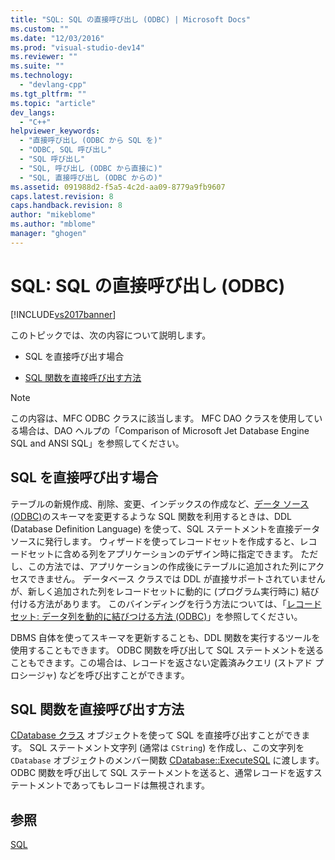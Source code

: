 ```yaml
---
title: "SQL: SQL の直接呼び出し (ODBC) | Microsoft Docs"
ms.custom: ""
ms.date: "12/03/2016"
ms.prod: "visual-studio-dev14"
ms.reviewer: ""
ms.suite: ""
ms.technology: 
  - "devlang-cpp"
ms.tgt_pltfrm: ""
ms.topic: "article"
dev_langs: 
  - "C++"
helpviewer_keywords: 
  - "直接呼び出し (ODBC から SQL を)"
  - "ODBC, SQL 呼び出し"
  - "SQL 呼び出し"
  - "SQL, 呼び出し (ODBC から直接に)"
  - "SQL, 直接呼び出し (ODBC からの)"
ms.assetid: 091988d2-f5a5-4c2d-aa09-8779a9fb9607
caps.latest.revision: 8
caps.handback.revision: 8
author: "mikeblome"
ms.author: "mblome"
manager: "ghogen"
---
```

# SQL: SQL の直接呼び出し (ODBC)
[!INCLUDE[vs2017banner](../../assembler/inline/includes/vs2017banner.md)]

このトピックでは、次の内容について説明します。  
  
-   SQL を直接呼び出す場合  
  
-   [SQL 関数を直接呼び出す方法](#_core_making_direct_sql_function_calls)  
  
> [!NOTE]
>  この内容は、MFC ODBC クラスに該当します。  MFC DAO クラスを使用している場合は、DAO ヘルプの「Comparison of Microsoft Jet Database Engine SQL and ANSI SQL」を参照してください。  
  
##  <a name="_core_when_to_call_sql_directly"></a> SQL を直接呼び出す場合  
 テーブルの新規作成、削除、変更、インデックスの作成など、[データ ソース \(ODBC\)](../../data/odbc/data-source-odbc.md)のスキーマを変更するような SQL 関数を利用するときは、DDL \(Database Definition Language\) を使って、SQL ステートメントを直接データ ソースに発行します。  ウィザードを使ってレコードセットを作成すると、レコードセットに含める列をアプリケーションのデザイン時に指定できます。  ただし、この方法では、アプリケーションの作成後にテーブルに追加された列にアクセスできません。  データベース クラスでは DDL が直接サポートされていませんが、新しく追加された列をレコードセットに動的に \(プログラム実行時に\) 結び付ける方法があります。  このバインディングを行う方法については、「[レコードセット: データ列を動的に結びつける方法 \(ODBC\)](../../data/odbc/recordset-dynamically-binding-data-columns-odbc.md)」を参照してください。  
  
 DBMS 自体を使ってスキーマを更新することも、DDL 関数を実行するツールを使用することもできます。  ODBC 関数を呼び出して SQL ステートメントを送ることもできます。この場合は、レコードを返さない定義済みクエリ \(ストアド プロシージャ\) などを呼び出すことができます。  
  
##  <a name="_core_making_direct_sql_function_calls"></a> SQL 関数を直接呼び出す方法  
 [CDatabase クラス](../../mfc/reference/cdatabase-class.md) オブジェクトを使って SQL を直接呼び出すことができます。  SQL ステートメント文字列 \(通常は `CString`\) を作成し、この文字列を `CDatabase` オブジェクトのメンバー関数 [CDatabase::ExecuteSQL](../Topic/CDatabase::ExecuteSQL.md) に渡します。  ODBC 関数を呼び出して SQL ステートメントを送ると、通常レコードを返すステートメントであってもレコードは無視されます。  
  
## 参照  
 [SQL](../../data/odbc/sql.md)